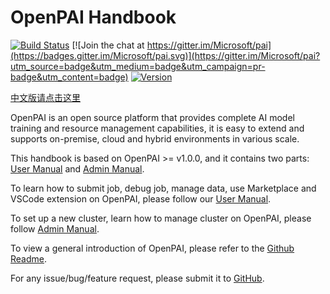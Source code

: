 # OpenPAI Handbook

[![Build Status](https://travis-ci.org/microsoft/pai.svg?branch=master)](https://travis-ci.org/microsoft/pai)
[![Join the chat at https://gitter.im/Microsoft/pai](https://badges.gitter.im/Microsoft/pai.svg)](https://gitter.im/Microsoft/pai?utm_source=badge&utm_medium=badge&utm_campaign=pr-badge&utm_content=badge)
[![Version](https://img.shields.io/github/release/Microsoft/pai.svg)](https://github.com/Microsoft/pai/releases/latest)

[中文版请点击这里](https://openpai.readthedocs.io/zh_CN/latest/)

OpenPAI is an open source platform that provides complete AI model training and resource management capabilities, it is easy to extend and supports on-premise, cloud and hybrid environments in various scale.

This handbook is based on OpenPAI >= v1.0.0, and it contains two parts: [User Manual](./manual/cluster-user/README.md) and [Admin Manual](./manual/cluster-admin/README.md).

To learn how to submit job, debug job, manage data, use Marketplace and VSCode extension on OpenPAI, please follow our [User Manual](./manual/cluster-user/README.md).

To set up a new cluster, learn how to manage cluster on OpenPAI, please follow [Admin Manual](./manual/cluster-admin/README.md).

To view a general introduction of OpenPAI, please refer to the [Github Readme](https://github.com/microsoft/pai/blob/master/README.md).

For any issue/bug/feature request, please submit it to [GitHub](https://github.com/microsoft/pai).